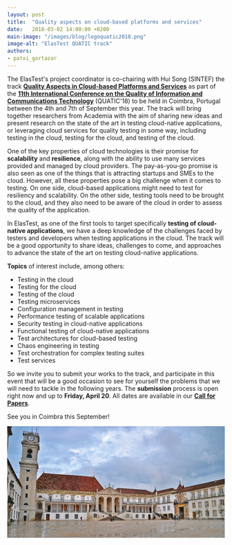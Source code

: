 ```yaml
---
layout: post
title:  "Quality aspects on cloud-based platforms and services"
date:   2018-03-02 14:00:00 +0200
main-image: "/images/blog/logoquatic2018.png"
image-alt: "ElasTest QUATIC track"
authors:
- patxi_gortazar
---
```


The ElasTest's project coordinator is co-chairing with Hui Song (SINTEF) the track [**Quality Aspects in Cloud-based Platforms and Services**][TRACK] as part of the [**11th International Conference on the Quality of Information and Communications Technology**][QUATIC] (QUATIC'18) to be held in Coimbra, Portugal between the 4th and 7th of September this year. The track will bring together researchers from Academia with the aim of sharing new ideas and present research on the state of the art in testing cloud-native applications, or leveraging cloud services for quality testing in some way, including testing in the cloud, testing for the cloud, and testing of the cloud.

One of the key properties of cloud technologies is their promise for **scalability** and **resilience**, along with the ability to use many services provided and managed by cloud providers. The pay-as-you-go promise is also seen as one of the things that is attracting startups and SMEs to the cloud. However, all these properties pose a big challenge when it comes to testing. On one side, cloud-based applications might need to test for resiliency and scalability. On the other side, testing tools need to be brought to the cloud, and they also need to be aware of the cloud in order to assess the quality of the application.

In ElasTest, as one of the first tools to target specifically **testing of cloud-native applications**, we have a deep knowledge of the challenges faced by testers and developers when testing applications in the cloud. The track will be a good opportunity to share ideas, challenges to come, and approaches to advance the state of the art on testing cloud-native applications.

**Topics** of interest include, among others: 

* Testing in the cloud
* Testing for the cloud
* Testing of the cloud
* Testing microservices
* Configuration management in testing
* Performance testing of scalable applications
* Security testing in cloud-native applications
* Functional testing of cloud-native applications
* Test architectures for cloud-based testing
* Chaos engineering in testing
* Test orchestration for complex testing suites
* Test services

So we invite you to submit your works to the track, and participate in this event that will be a good occasion to see for yourself the problems that we will need to tackle in the following years. The **submission** process is open right now and up to **Friday, April 20**. All dates are available in our [**Call for Papers**][C4P].

See you in Coimbra this September!

<img src="/images/blog/QUATIC-Coimbra.jpg" width="640" class="img-responsive">


[QUATIC]: <https://sites.google.com/view/quatic2018/>
[TRACK]: <https://sites.google.com/view/quatic2018/thematic-tracks/track-quality-aspects-in-cloud-based-platforms-and-services>
[C4P]: <https://sites.google.com/view/quatic2018/call-for-papers>